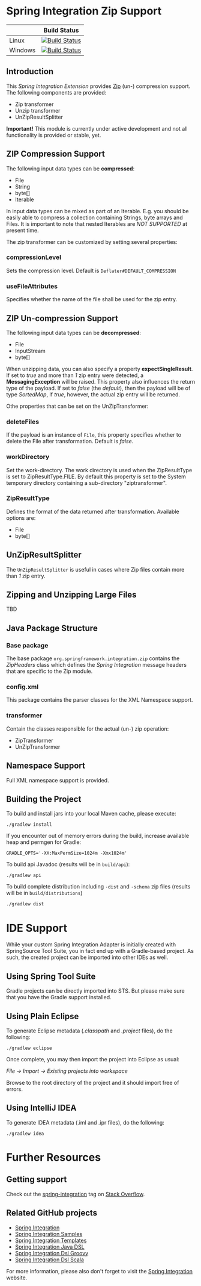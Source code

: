 Spring Integration Zip Support
==============================

|               | Build Status    |
| ------------- | :-------------: |
| Linux         | [![Build Status](http://build.spring.io/plugins/servlet/buildStatusImage/INTEXT-ZIP)](https://build.spring.io/browse/INTEXT-ZIP)  |
| Windows       | [![Build Status](http://build.spring.io/plugins/servlet/buildStatusImage/INTEXT-ZIPWIN)](https://build.spring.io/browse/INTEXT-ZIPWIN)  |

## Introduction

This *Spring Integration Extension* provides [Zip][] (un-) compression support. The following components are provided:

* Zip transformer
* Unzip transformer
* UnZipResultSplitter

**Important!** This module is currently under active development and not all functionality is provided or stable, yet.

## ZIP Compression Support

The following input data types can be **compressed**:

* File
* String
* byte[]
* Iterable

In input data types can be mixed as part of an Iterable. E.g. you should be
easily able to compress a collection containing Strings, byte arrays and Files.
It is important to note that nested Iterables are *NOT SUPPORTED* at present time.

The zip transformer can be customized by setting several properties:

### compressionLevel

Sets the compression level. Default is `Deflater#DEFAULT_COMPRESSION`

### useFileAttributes

Specifies whether the name of the file shall be used for the zip entry.

## ZIP Un-compression Support

The following input data types can be **decompressed**:

* File
* InputStream
* byte[]

When unzipping data, you can also specify a property **expectSingleResult**. If set
to *true* and more than *1* zip entry were detected, a **MessagingException** will be raised.
This property also influences the return type of the payload. If set to *false* (the *default*),
then the payload will be of type *SortedMap*, if *true*, however, the actual zip
entry will be returned.

Othe properties that can be set on the UnZipTransformer:

### deleteFiles

If the payload is an instance of `File`, this property specifies whether to delete the File after transformation. Default is *false*.

### workDirectory

Set the work-directory. The work directory is used when the ZipResultType is set to ZipResultType.FILE.
By default this property is set to the System temporary directory containing a sub-directory "ziptransformer".

### ZipResultType

Defines the format of the data returned after transformation. Available options are:

* File
* byte[]

## UnZipResultSplitter

The `UnZipResultSplitter` is useful in cases where Zip files contain more than *1*
zip entry.

## Zipping and Unzipping Large Files

TBD

## Java Package Structure

### Base package

The base package `org.springframework.integration.zip` contains the *ZipHeaders* class which defines the *Spring Integration* message headers that are specific to the Zip module.

### config.xml

This package contains the parser classes for the XML Namespace support.

### transformer

Contain the classes responsible for the actual (un-) zip operation:

* ZipTransformer
* UnZipTransformer

## Namespace Support

Full XML namespace support is provided.

## Building the Project

To build and install jars into your local Maven cache, please execute:

    ./gradlew install

If you encounter out of memory errors during the build, increase available heap and permgen for Gradle:

    GRADLE_OPTS='-XX:MaxPermSize=1024m -Xmx1024m'

To build api Javadoc (results will be in `build/api`):

    ./gradlew api

To build complete distribution including `-dist` and `-schema` zip files (results will be in `build/distributions`)

    ./gradlew dist

# IDE Support

While your custom Spring Integration Adapter is initially created with SpringSource Tool Suite, you in fact end up with a Gradle-based project.
As such, the created project can be imported into other IDEs as well.

## Using Spring Tool Suite

Gradle projects can be directly imported into STS. But please make sure that you have the Gradle support installed.

## Using Plain Eclipse

To generate Eclipse metadata (*.classpath* and *.project* files), do the following:

    ./gradlew eclipse

Once complete, you may then import the project into Eclipse as usual:

 *File -> Import -> Existing projects into workspace*

Browse to the root directory of the project and it should import free of errors.

## Using IntelliJ IDEA

To generate IDEA metadata (.iml and .ipr files), do the following:

    ./gradlew idea

# Further Resources

## Getting support

Check out the [spring-integration][spring-integration tag] tag on [Stack Overflow][].

## Related GitHub projects

* [Spring Integration][]
* [Spring Integration Samples][]
* [Spring Integration Templates][]
* [Spring Integration Java DSL][]
* [Spring Integration Dsl Groovy][]
* [Spring Integration Dsl Scala][]

For more information, please also don't forget to visit the [Spring Integration][] website.

[Spring Integration]: https://github.com/spring-projects/spring-integration
[spring-integration tag]: http://stackoverflow.com/questions/tagged/spring-integration
[Spring Integration Samples]: https://github.com/spring-projects/spring-integration-samples
[Spring Integration Templates]: https://github.com/spring-projects/spring-integration-templates/tree/master/si-sts-templates
[Spring Integration Java DSL]: https://github.com/spring-projects/spring-integration-java-dsl
[Spring Integration Dsl Groovy]: https://github.com/spring-projects/spring-integration-dsl-groovy
[Spring Integration Dsl Scala]: https://github.com/spring-projects/spring-integration-dsl-scala
[Stack Overflow]: http://stackoverflow.com/faq

[Zip]: http://en.wikipedia.org/wiki/Zip_%28file_format%29
